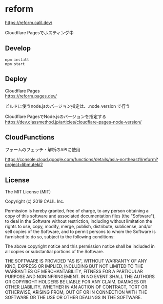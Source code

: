 # reform

https://reform.calil.dev/

Cloudflare Pagesでホスティング中

## Develop

```
npm install
npm start
```

## Deploy

Cloudflare Pages  
https://reform.pages.dev/

ビルドに使うnode.jsのバージョン指定は、.node_version で行う  

Cloudflare PagesでNode.jsのバージョンを指定する
https://dev.classmethod.jp/articles/cloudflare-pages-node-version/

## CloudFunctions

フォームのフェッチ・解析のAPIに使用

https://console.cloud.google.com/functions/details/asia-northeast1/reform?project=libmuteki2

## License

The MIT License (MIT)

Copyright (c) 2019 CALIL Inc.

Permission is hereby granted, free of charge, to any person obtaining a copy
of this software and associated documentation files (the "Software"), to deal
in the Software without restriction, including without limitation the rights
to use, copy, modify, merge, publish, distribute, sublicense, and/or sell
copies of the Software, and to permit persons to whom the Software is
furnished to do so, subject to the following conditions:

The above copyright notice and this permission notice shall be included in all
copies or substantial portions of the Software.

THE SOFTWARE IS PROVIDED "AS IS", WITHOUT WARRANTY OF ANY KIND, EXPRESS OR
IMPLIED, INCLUDING BUT NOT LIMITED TO THE WARRANTIES OF MERCHANTABILITY,
FITNESS FOR A PARTICULAR PURPOSE AND NONINFRINGEMENT. IN NO EVENT SHALL THE
AUTHORS OR COPYRIGHT HOLDERS BE LIABLE FOR ANY CLAIM, DAMAGES OR OTHER
LIABILITY, WHETHER IN AN ACTION OF CONTRACT, TORT OR OTHERWISE, ARISING FROM,
OUT OF OR IN CONNECTION WITH THE SOFTWARE OR THE USE OR OTHER DEALINGS IN THE
SOFTWARE.
